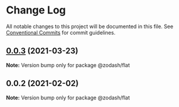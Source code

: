 # Change Log

All notable changes to this project will be documented in this file.
See [Conventional Commits](https://conventionalcommits.org) for commit guidelines.

## [0.0.3](https://github.com/zcorky/zodash/compare/@zodash/flat@0.0.2...@zodash/flat@0.0.3) (2021-03-23)

**Note:** Version bump only for package @zodash/flat





## 0.0.2 (2021-02-02)

**Note:** Version bump only for package @zodash/flat
